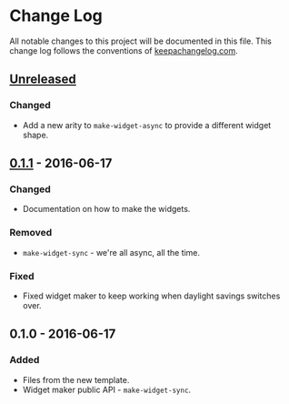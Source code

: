 # Change Log
All notable changes to this project will be documented in this file. This change log follows the conventions of [keepachangelog.com](http://keepachangelog.com/).

## [Unreleased]
### Changed
- Add a new arity to `make-widget-async` to provide a different widget shape.

## [0.1.1] - 2016-06-17
### Changed
- Documentation on how to make the widgets.

### Removed
- `make-widget-sync` - we're all async, all the time.

### Fixed
- Fixed widget maker to keep working when daylight savings switches over.

## 0.1.0 - 2016-06-17
### Added
- Files from the new template.
- Widget maker public API - `make-widget-sync`.

[Unreleased]: https://github.com/your-name/backend/compare/0.1.1...HEAD
[0.1.1]: https://github.com/your-name/backend/compare/0.1.0...0.1.1
